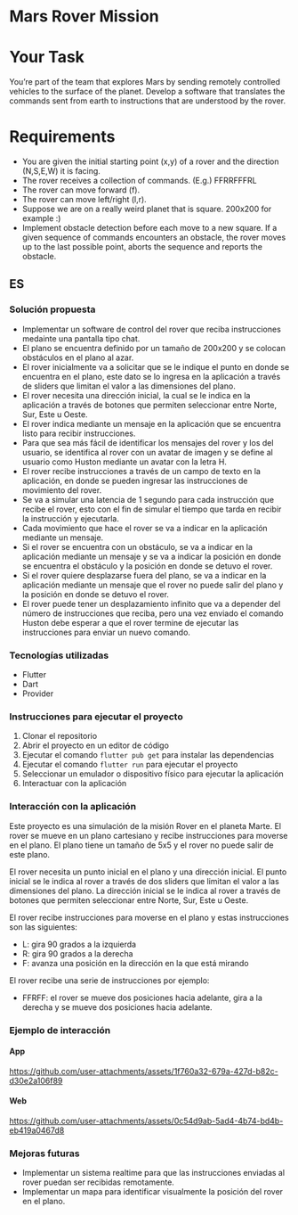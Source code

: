 
Mars Rover Mission
=================

# Your Task
You’re part of the team that explores Mars by sending remotely controlled vehicles to the surface
of the planet. Develop a software that translates the commands sent from earth to instructions
that are understood by the rover.

# Requirements
* You are given the initial starting point (x,y) of a rover and the direction (N,S,E,W)
it is facing.
* The rover receives a collection of commands. (E.g.) FFRRFFFRL
* The rover can move forward (f).
* The rover can move left/right (l,r).
* Suppose we are on a really weird planet that is square. 200x200 for example :)
* Implement obstacle detection before each move to a new square. If a given
sequence of commands encounters an obstacle, the rover moves up to the last
possible point, aborts the sequence and reports the obstacle.


## ES
### Solución propuesta
* Implementar un software de control del rover que reciba instrucciones medainte una pantalla tipo chat.
* El plano se encuentra definido por un tamaño de 200x200 y se colocan obstáculos en el plano al azar.
* El rover inicialmente va a solicitar que se le indique el punto en donde se encuentra en el plano, este dato se lo ingresa en la aplicación a través de sliders que limitan el valor a las dimensiones del plano.
* El rover necesita una dirección inicial, la cual se le indica en la aplicación a través de botones que permiten seleccionar entre Norte, Sur, Este u Oeste.
* El rover indica mediante un mensaje en la aplicación que se encuentra listo para recibir instrucciones.
* Para que sea más fácil de identificar los mensajes del rover y los del usuario, se identifica al rover con un avatar de imagen y se define al usuario como Huston mediante un avatar con la letra H.
* El rover recibe instrucciones a través de un campo de texto en la aplicación, en donde se pueden ingresar las instrucciones de movimiento del rover.
* Se va a simular una latencia de 1 segundo para cada instrucción que recibe el rover, esto con el fin de simular el tiempo que tarda en recibir la instrucción y ejecutarla.
* Cada movimiento que hace el rover se va a indicar en la aplicación mediante un mensaje.
* Si el rover se encuentra con un obstáculo, se va a indicar en la aplicación mediante un mensaje y se va a indicar la posición en donde se encuentra el obstáculo y la posición en donde se detuvo el rover.
* Si el rover quiere desplazarse fuera del plano, se va a indicar en la aplicación mediante un mensaje que el rover no puede salir del plano y la posición en donde se detuvo el rover.
* El rover puede tener un desplazamiento infinito que va a depender del número de instrucciones que reciba, pero una vez enviado el comando Huston debe esperar a que el rover termine de ejecutar las instrucciones para enviar un nuevo comando.

### Tecnologías utilizadas
* Flutter
* Dart
* Provider

### Instrucciones para ejecutar el proyecto
1. Clonar el repositorio
2. Abrir el proyecto en un editor de código
3. Ejecutar el comando `flutter pub get` para instalar las dependencias
4. Ejecutar el comando `flutter run` para ejecutar el proyecto
5. Seleccionar un emulador o dispositivo físico para ejecutar la aplicación
6. Interactuar con la aplicación

### Interacción con la aplicación
Este proyecto es una simulación de la misión Rover en el planeta Marte. El rover se mueve en un plano cartesiano y recibe instrucciones para moverse en el plano. El plano tiene un tamaño de 5x5 y el rover no puede salir de este plano. 

El rover necesita un punto inicial en el plano y una dirección inicial. El punto inicial se le indica al rover a través de dos sliders que limitan el valor a las dimensiones del plano. 
La dirección inicial se le indica al rover a través de botones que permiten seleccionar entre Norte, Sur, Este u Oeste.

El rover recibe instrucciones para moverse en el plano y estas instrucciones son las siguientes:

- L: gira 90 grados a la izquierda
- R: gira 90 grados a la derecha
- F: avanza una posición en la dirección en la que está mirando

El rover recibe una serie de instrucciones por ejemplo: 
- FFRFF: el rover se mueve dos posiciones hacia adelante, gira a la derecha y se mueve dos posiciones hacia adelante.


### Ejemplo de interacción
#### App
https://github.com/user-attachments/assets/1f760a32-679a-427d-b82c-d30e2a106f89
#### Web
https://github.com/user-attachments/assets/0c54d9ab-5ad4-4b74-bd4b-eb419a0467d8


### Mejoras futuras
* Implementar un sistema realtime para que las instrucciones enviadas al rover puedan ser recibidas remotamente.
* Implementar un mapa para identificar visualmente la posición del rover en el plano.